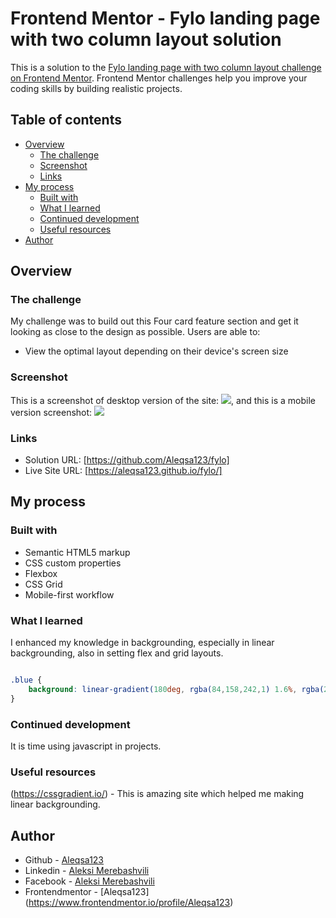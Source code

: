 # Frontend Mentor - Fylo landing page with two column layout solution

This is a solution to the [Fylo landing page with two column layout challenge on Frontend Mentor](https://www.frontendmentor.io/challenges/fylo-landing-page-with-two-column-layout-5ca5ef041e82137ec91a50f5). Frontend Mentor challenges help you improve your coding skills by building realistic projects. 

## Table of contents

- [Overview](#overview)
  - [The challenge](#the-challenge)
  - [Screenshot](#screenshot)
  - [Links](#links)
- [My process](#my-process)
  - [Built with](#built-with)
  - [What I learned](#what-i-learned)
  - [Continued development](#continued-development)
  - [Useful resources](#useful-resources)
- [Author](#author)

## Overview

### The challenge

My challenge was to build out this Four card feature section and get it looking as close to the design as possible.
Users are able to:

- View the optimal layout depending on their device's screen size

### Screenshot

This is a screenshot of desktop version of the site: ![](./screenshots/desktop-screenshot.png),
and this is a mobile version screenshot: ![](./screenshots/mobile-screenshot.png)


### Links

- Solution URL: [https://github.com/Aleqsa123/fylo]
- Live Site URL: [https://aleqsa123.github.io/fylo/]

## My process

### Built with

- Semantic HTML5 markup
- CSS custom properties
- Flexbox
- CSS Grid
- Mobile-first workflow


### What I learned

I enhanced my knowledge in backgrounding, especially in linear backgrounding, also in setting flex and grid layouts.

```css

.blue {
    background: linear-gradient(180deg, rgba(84,158,242,1) 1.6%, rgba(255,255,255,1) 1.6%);
}
```

### Continued development

It is time using javascript in projects.


### Useful resources

(https://cssgradient.io/) - This is amazing site which helped me making linear backgrounding.


## Author

- Github - [Aleqsa123](https://github.com/Aleqsa123)
- Linkedin - [Aleksi Merebashvili](https://www.linkedin.com/in/aleksi-merebashvili-36627426/)
- Facebook - [Aleksi Merebashvili](https://www.facebook.com/aleksi.merebashvili)
- Frontendmentor - [Aleqsa123] (https://www.frontendmentor.io/profile/Aleqsa123)
